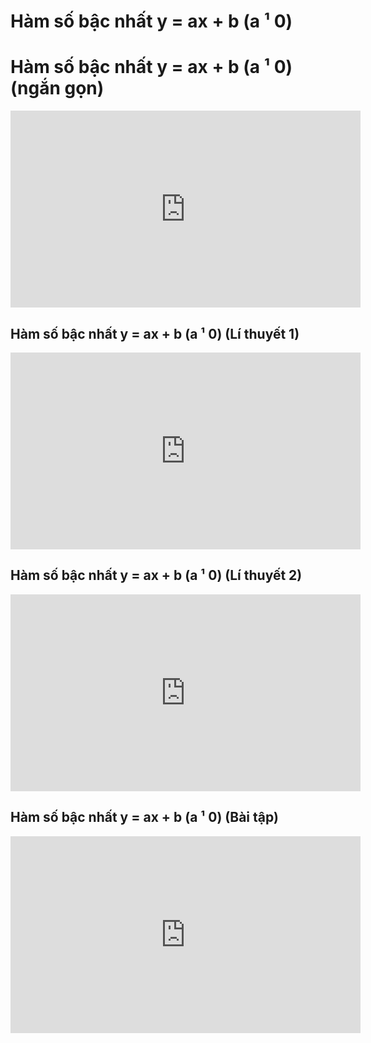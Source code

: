 # Hàm số bậc nhất y = ax + b (a ¹ 0)
# Hàm số bậc nhất y = ax + b (a ¹ 0) (ngắn gọn)
<iframe width="560" height="315" src="https://www.youtube.com/embed/aRAVAEMuxu0?si=04ICTHYCKbETssod" title="YouTube video player" frameborder="0" allow="accelerometer; autoplay; clipboard-write; encrypted-media; gyroscope; picture-in-picture; web-share" referrerpolicy="strict-origin-when-cross-origin" allowfullscreen></iframe>

## Hàm số bậc nhất y = ax + b (a ¹ 0) (Lí thuyết 1)
<iframe width="560" height="315" src="https://www.youtube.com/embed/s5Bj_5SEAp4?si=Cu5-XRYngLtmFnM9" title="YouTube video player" frameborder="0" allow="accelerometer; autoplay; clipboard-write; encrypted-media; gyroscope; picture-in-picture; web-share" referrerpolicy="strict-origin-when-cross-origin" allowfullscreen></iframe>

## Hàm số bậc nhất y = ax + b (a ¹ 0) (Lí thuyết 2)
<iframe width="560" height="315" src="https://www.youtube.com/embed/1eSJ7_IDqZ0?si=3sG1GRWzJNaFJIYd" title="YouTube video player" frameborder="0" allow="accelerometer; autoplay; clipboard-write; encrypted-media; gyroscope; picture-in-picture; web-share" referrerpolicy="strict-origin-when-cross-origin" allowfullscreen></iframe>

## Hàm số bậc nhất y = ax + b (a ¹ 0) (Bài tập)
<iframe width="560" height="315" src="https://www.youtube.com/embed/Xne4xK-glHA?si=U2-QJkPGW3qGTwDZ" title="YouTube video player" frameborder="0" allow="accelerometer; autoplay; clipboard-write; encrypted-media; gyroscope; picture-in-picture; web-share" referrerpolicy="strict-origin-when-cross-origin" allowfullscreen></iframe>


